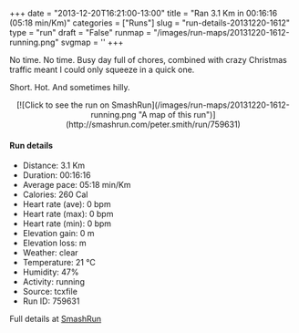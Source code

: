 +++
date = "2013-12-20T16:21:00-13:00"
title = "Ran 3.1 Km in 00:16:16 (05:18 min/Km)"
categories = ["Runs"]
slug = "run-details-20131220-1612"
type = "run"
draft = "False"
runmap = "/images/run-maps/20131220-1612-running.png"
svgmap = '<polyline points="">'
+++

No time. No time. Busy day full of chores, combined with crazy Christmas traffic meant I could only squeeze in a quick one. 

Short. Hot. And sometimes hilly. 

<!--more-->

<center>
[![Click to see the run on SmashRun](/images/run-maps/20131220-1612-running.png "A map of this run")](http://smashrun.com/peter.smith/run/759631)
</center>

#### Run details

* Distance: 3.1 Km
* Duration: 00:16:16
* Average pace: 05:18 min/Km
* Calories: 260 Cal
* Heart rate (ave): 0 bpm
* Heart rate (max): 0 bpm
* Heart rate (min): 0 bpm
* Elevation gain: 0 m
* Elevation loss:  m
* Weather: clear
* Temperature: 21 &deg;C
* Humidity: 47%
* Activity: running
* Source: tcxfile
* Run ID: 759631

Full details at [SmashRun](http://smashrun.com/peter.smith/run/759631)